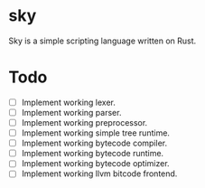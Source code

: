 # sky
Sky is a simple scripting language written on Rust.

# Todo

 - [ ] Implement working lexer.
 - [ ] Implement working parser.
 - [ ] Implement working preprocessor.
 - [ ] Implement working simple tree runtime.
 - [ ] Implement working bytecode compiler.
 - [ ] Implement working bytecode runtime.
 - [ ] Implement working bytecode optimizer.
 - [ ] Implement working llvm bitcode frontend.

